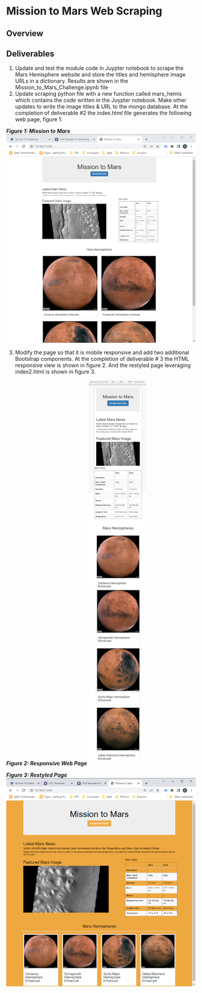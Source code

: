 # Mission to Mars Web Scraping

## Overview


## Deliverables

1.  Update and test the module code in Juypter notebook to scrape the Mars Hemisphere website and store the titles and hemisphere image URLs in a dictionary.  Results are shown in the Mission_to_Mars_Challenge.ipynb file
2.  Update scraping python file with a new function called mars_hemis which contains the code written in the Juypter notebook.  Make other updates to write the image titles & URL to the mongo database.  At the completion of deliverable #2 the index.html file generates the following web page, figure 1:

***Figure 1: Mission to Mars***
![Mission to mars](/images/index_orig.png)

3.  Modify the page so that it is mobile responsive and add two additional Bootstrap components.  At the completion of deliverable # 3 the HTML responsive view is shown in figure 2.  And the restyled page leveraging index2.html is shown in figure 3.

***Figure 2: Responsive Web Page***
![iphone12 responsive view](/images/iphone12_responsive.png)

***Figure 3: Restyled Page***
![Restyled page](/images/index2_restyled.png)
